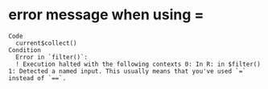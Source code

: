 # error message when using =

    Code
      current$collect()
    Condition
      Error in `filter()`:
      ! Execution halted with the following contexts 0: In R: in $filter() 1: Detected a named input. This usually means that you've used `=` instead of `==`.

